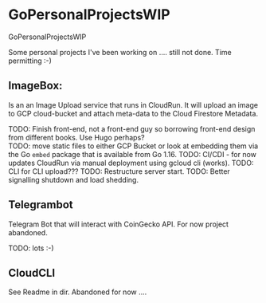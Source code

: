 # GoPersonalProjectsWIP
GoPersonalProjectsWIP


Some personal projects I've been working on .... still not done. Time permitting :-)


## ImageBox:

Is an an Image Upload service that runs in CloudRun. It will upload an image to GCP cloud-bucket and attach meta-data to the Cloud Firestore Metadata. 

TODO: Finish front-end, not a front-end guy so borrowing front-end design from different books. Use Hugo perhaps?  
TODO: move static files to either GCP Bucket or look at embedding them via the Go `embed` package that is available from Go 1.16. 
TODO: CI/CDI - for now updates CloudRun via manual deployment using gcloud cli (works). 
TODO: CLI for CLI upload??? 
TODO: Restructure server start. 
TODO: Better signalling shutdown and load shedding. 


## Telegrambot

Telegram Bot that will interact with CoinGecko API. For now project abandoned. 

TODO: lots :-)


## CloudCLI

See Readme in dir. Abandoned for now ....
